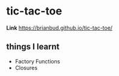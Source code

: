 # tic-tac-toe

**Link** https://brianbud.github.io/tic-tac-toe/

## things I learnt

- Factory Functions
- Closures
